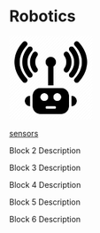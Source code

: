 # Robotics

<div class="grid-container">
    <div class="grid-item">
        <a href="sensors">
                <img src="images/sensors.png"  width="150" height="150">
                <p>sensors</p></a>
    </div>
    <div class="grid-item">
        <p>Block 2 Description</p>
    </div>
    <div class="grid-item">
        <p>Block 3 Description</p>
    </div>
    <div class="grid-item">
        <p>Block 4 Description</p>
    </div>
    <div class="grid-item">
        <p>Block 5 Description</p>
    </div>
    <div class="grid-item">
        <p>Block 6 Description</p>
    </div>
</div>